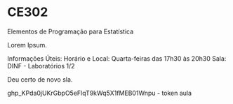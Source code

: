 # CE302
Elementos de Programação para Estatística

Lorem Ipsum.

Informações Úteis:
Horário e Local:
Quarta-feiras das 17h30 às 20h30
Sala: DINF - Laboratórios 1/2

Deu certo de novo sla.

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 - token aula